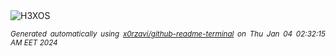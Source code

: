 <div align="justify">
<picture>
    <source media="(prefers-color-scheme: dark)" srcset="https://i.ibb.co/v4TXTjk/output-gif.gif">
    <source media="(prefers-color-scheme: light)" srcset="https://i.ibb.co/v4TXTjk/output-gif.gif">
    <img alt="H3XOS" src="https://i.ibb.co/v4TXTjk/output-gif.gif">
</picture>

<sub><i>Generated automatically using [x0rzavi/github-readme-terminal](https://github.com/x0rzavi/github-readme-terminal) on Thu Jan 04 02:32:15 AM EET 2024</i></sub>
</div>